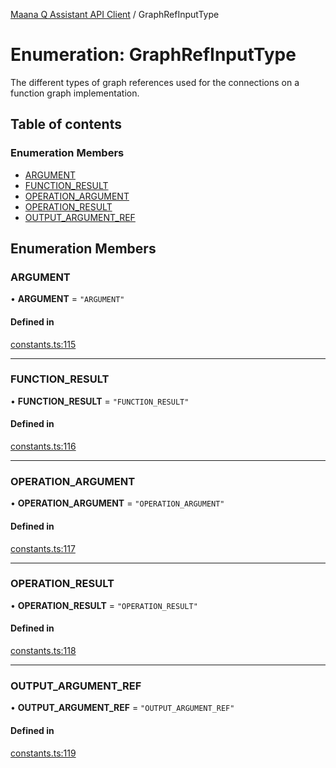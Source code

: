 [Maana Q Assistant API Client](../README.md) / GraphRefInputType

# Enumeration: GraphRefInputType

The different types of graph references used for the connections on a
function graph implementation.

## Table of contents

### Enumeration Members

- [ARGUMENT](GraphRefInputType.md#argument)
- [FUNCTION\_RESULT](GraphRefInputType.md#function_result)
- [OPERATION\_ARGUMENT](GraphRefInputType.md#operation_argument)
- [OPERATION\_RESULT](GraphRefInputType.md#operation_result)
- [OUTPUT\_ARGUMENT\_REF](GraphRefInputType.md#output_argument_ref)

## Enumeration Members

### ARGUMENT

• **ARGUMENT** = ``"ARGUMENT"``

#### Defined in

[constants.ts:115](https://github.com/maana-io/q-assistant-client/blob/develop/src/constants.ts#L115)

___

### FUNCTION\_RESULT

• **FUNCTION\_RESULT** = ``"FUNCTION_RESULT"``

#### Defined in

[constants.ts:116](https://github.com/maana-io/q-assistant-client/blob/develop/src/constants.ts#L116)

___

### OPERATION\_ARGUMENT

• **OPERATION\_ARGUMENT** = ``"OPERATION_ARGUMENT"``

#### Defined in

[constants.ts:117](https://github.com/maana-io/q-assistant-client/blob/develop/src/constants.ts#L117)

___

### OPERATION\_RESULT

• **OPERATION\_RESULT** = ``"OPERATION_RESULT"``

#### Defined in

[constants.ts:118](https://github.com/maana-io/q-assistant-client/blob/develop/src/constants.ts#L118)

___

### OUTPUT\_ARGUMENT\_REF

• **OUTPUT\_ARGUMENT\_REF** = ``"OUTPUT_ARGUMENT_REF"``

#### Defined in

[constants.ts:119](https://github.com/maana-io/q-assistant-client/blob/develop/src/constants.ts#L119)
